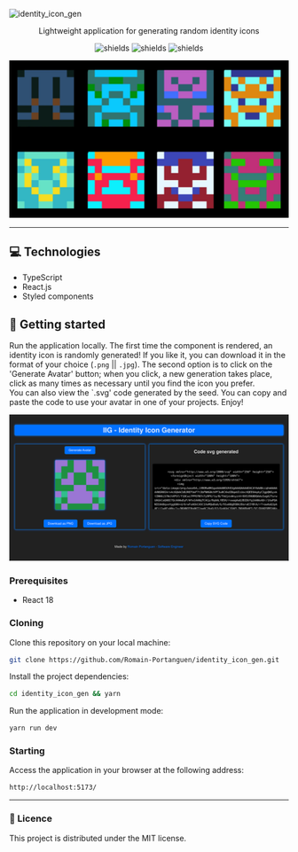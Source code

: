 ![identity_icon_gen](https://socialify.git.ci/Romain-Portanguen/identity_icon_gen/image?font=Raleway&language=1&name=1&owner=1&pattern=Charlie%20Brown&theme=Dark)

<p align="center">
Lightweight application for generating random identity icons
</p>

<p align="center">
<img src="https://img.shields.io/badge/-Typescript-05122A?style=plastic&amp;logo=Typescript&amp;color=2B343B" alt="shields">
<img src="https://img.shields.io/badge/-React-05122A?style=plastic&amp;logo=React&amp;color=2B343B" alt="shields">
<img src="https://img.shields.io/badge/-Styledcomponents-05122A?style=plastic&amp;logo=Styledcomponents&amp;color=2B343B" alt="shields">
</p>

![](https://github.com/Romain-Portanguen/identity_icon_gen/blob/aa39f5436ab6a9e7e111f0e666d34d2a06dd73d7/public/assets/board.jpg)

<hr>

 
<h2 id="technologies">💻 Technologies</h2>

- TypeScript
- React.js
- Styled components
 
<h2 id="started">🚀 Getting started</h2>

Run the application locally. The first time the component is rendered, an identity icon is randomly generated! If you like it, you can download it in the format of your choice (`.png` || `.jpg`). The second option is to click on the 'Generate Avatar' button; when you click, a new generation takes place, click as many times as necessary until you find the icon you prefer. </br>
You can also view the `.svg' code generated by the seed. You can copy and paste the code to use your avatar in one of your projects. Enjoy!

![](https://github.com/Romain-Portanguen/identity_icon_gen/blob/8aa1449ed40bf317d3c8db87a62864ca5bad4d2e/public/assets/app.png)
 
<h3>Prerequisites</h3>

- React 18
 
<h3>Cloning</h3>

Clone this repository on your local machine:

```bash
git clone https://github.com/Romain-Portanguen/identity_icon_gen.git
````

Install the project dependencies:

```bash
cd identity_icon_gen && yarn
````

Run the application in development mode:

```bash
yarn run dev
````

 
<h3>Starting</h3>

Access the application in your browser at the following address: 

```bash
http://localhost:5173/
```
---


<h3>📄 Licence</h3>

This project is distributed under the MIT license.
